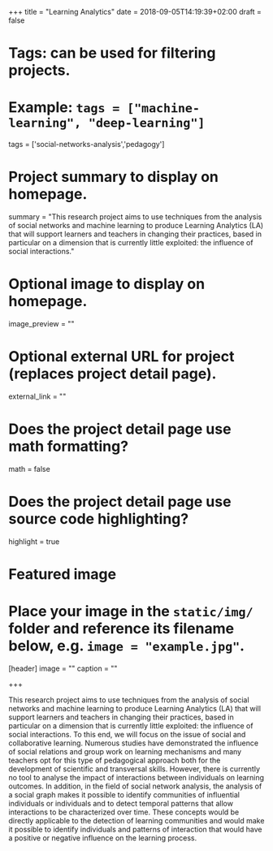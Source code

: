 +++
title = "Learning Analytics"
date = 2018-09-05T14:19:39+02:00
draft = false

# Tags: can be used for filtering projects.
# Example: `tags = ["machine-learning", "deep-learning"]`
tags = ['social-networks-analysis','pedagogy']

# Project summary to display on homepage.
summary = "This research project aims to use techniques from the analysis of social networks and machine learning to produce Learning Analytics (LA) that will support learners and teachers in changing their practices, based in particular on a dimension that is currently little exploited: the influence of social interactions."

# Optional image to display on homepage.
image_preview = ""

# Optional external URL for project (replaces project detail page).
external_link = ""

# Does the project detail page use math formatting?
math = false

# Does the project detail page use source code highlighting?
highlight = true

# Featured image
# Place your image in the `static/img/` folder and reference its filename below, e.g. `image = "example.jpg"`.
[header]
image = ""
caption = ""

+++

This research project aims to use techniques from the analysis of social networks and machine learning to produce Learning Analytics (LA) that will support learners and teachers in changing their practices, based in particular on a dimension that is currently little exploited: the influence of social interactions. To this end, we will focus on the issue of social and collaborative learning. Numerous studies have demonstrated the influence of social relations and group work on learning mechanisms and many teachers opt for this type of pedagogical approach both for the development of scientific and transversal skills. However, there is currently no tool to analyse the impact of interactions between individuals on learning outcomes. In addition, in the field of social network analysis, the analysis of a social graph makes it possible to identify communities of influential individuals or individuals and to detect temporal patterns that allow interactions to be characterized over time. These concepts would be directly applicable to the detection of learning communities and would make it possible to identify individuals and patterns of interaction that would have a positive or negative influence on the learning process.